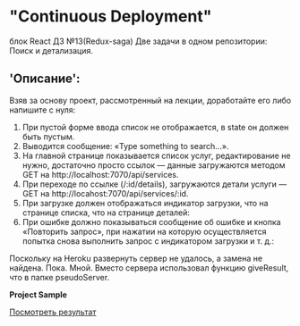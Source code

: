 # "Continuous Deployment"  
блок React ДЗ №13(Redux-saga) Две задачи в одном репозитории: Поиск и детализация.

## 'Описание': 
Взяв за основу проект, рассмотренный на лекции, доработайте его либо напишите с нуля:  
1. При пустой форме ввода список не отображается, в state он должен быть пустым.
2. Выводится сообщение: «Type something to search...».
3. На главной странице показывается список услуг, редактирование не нужно, достаточно просто ссылок — данные загружаются методом GET на http://localhost:7070/api/services.
4. При переходе по ссылке (/:id/details), загружаются детали услуги — GET на http://locahost:7070/api/services/:id.
5. При загрузке должен отображаться индикатор загрузки, что на странице списка, что на странице деталей:
6. При ошибке должно показываться сообщение об ошибке и кнопка «Повторить запрос», при нажатии на которую осуществляется попытка снова выполнить запрос с индикатором загрузки и т. д.:  

Поскольку на Heroku развернуть сервер не удалось, а замена не найдена. Пока. Мной. Вместо сервера использовал функцию giveResult, что в папке pseudoServer.

**Project Sample** 

[Посмотреть результат](https://gronik4.github.io/react13saga-search-detail/)
